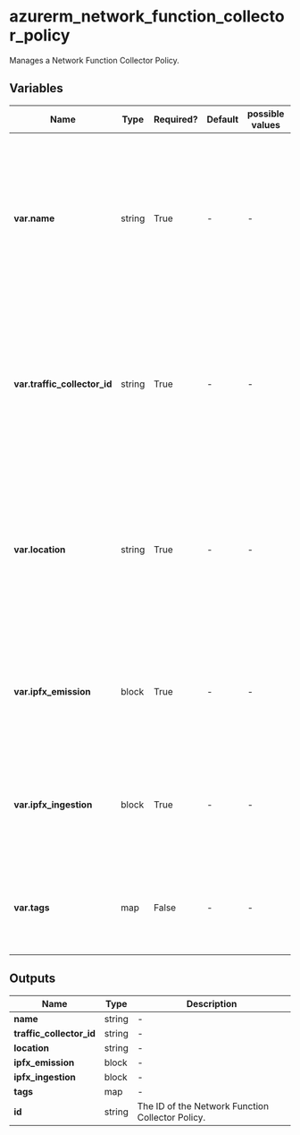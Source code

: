 # azurerm_network_function_collector_policy

Manages a Network Function Collector Policy.

## Variables

| Name | Type | Required? | Default  | possible values | Description |
| ---- | ---- | --------- | -------- | ----------- | ----------- |
| **var.name** | string | True | -  |  -  | Specifies the name which should be used for this Network Function Collector Policy. Changing this forces a new Network Function Collector Policy to be created. | 
| **var.traffic_collector_id** | string | True | -  |  -  | Specifies the Azure Traffic Collector ID of the Network Function Collector Policy. Changing this forces a new Network Function Collector Policy to be created. | 
| **var.location** | string | True | -  |  -  | Specifies the Azure Region where the Network Function Collector Policy should exist. Changing this forces a new Network Function Collector Policy to be created. | 
| **var.ipfx_emission** | block | True | -  |  -  | An `ipfx_emission` block. Changing this forces a new Network Function Collector Policy to be created. | 
| **var.ipfx_ingestion** | block | True | -  |  -  | An `ipfx_ingestion` block. Changing this forces a new Network Function Collector Policy to be created. | 
| **var.tags** | map | False | -  |  -  | A mapping of tags which should be assigned to the Network Function Collector Policy. | 



## Outputs

| Name | Type | Description |
| ---- | ---- | --------- | 
| **name** | string  | - | 
| **traffic_collector_id** | string  | - | 
| **location** | string  | - | 
| **ipfx_emission** | block  | - | 
| **ipfx_ingestion** | block  | - | 
| **tags** | map  | - | 
| **id** | string  | The ID of the Network Function Collector Policy. | 